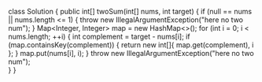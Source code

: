 class Solution {
    public int[] twoSum(int[] nums, int target) {
        if (null == nums || nums.length  <= 1) {
            throw new IllegalArgumentException("here no two num");
        }
        Map<Integer, Integer> map = new HashMap<>();
        for (int i = 0; i < nums.length; ++i) {
            int complement = target - nums[i];
            if (map.containsKey(complement)) {
                return new int[]{ map.get(complement), i };
            }
            map.put(nums[i], i);
        }
        throw new IllegalArgumentException("here no two num");        
    }
}
